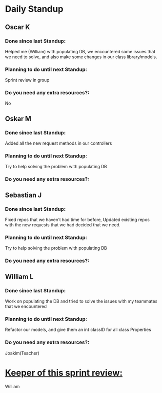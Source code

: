 # Daily Standup

## Oscar K

### Done since last Standup:

Helped me (William) with populating DB, we encountered some issues that we need to solve, and also make some changes in our class library/models.

### Planning to do until next Standup:

Sprint review in group

### Do you need any extra resources?:

No

## Oskar M

### Done since last Standup:

Added all the new request methods in our controllers

### Planning to do until next Standup:

Try to help solving the problem with populating DB

### Do you need any extra resources?:



## Sebastian J

### Done since last Standup:

Fixed repos that we haven't had time for before, Updated existing repos with the new requests that we had decided that we need.

### Planning to do until next Standup:

Try to help solving the problem with populating DB

### Do you need any extra resources?:



## William L

### Done since last Standup:

Work on populating the DB and tried to solve the issues with my teammates that we encountered

### Planning to do until next Standup:

Refactor our models, and give them an int classID for all class Properties

### Do you need any extra resources?:

Joakim(Teacher)

# **<u>Keeper of this sprint review:</u>**

William


